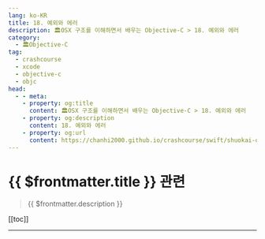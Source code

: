 ```yaml
---
lang: ko-KR
title: 18. 예외와 에러
description: 🏛OSX 구조를 이해하면서 배우는 Objective-C > 18. 예외와 에러
category:
  - 🏛Objective-C
tag: 
  - crashcourse
  - xcode
  - objective-c
  - objc
head:
  - - meta:
    - property: og:title
      content: 🏛OSX 구조를 이해하면서 배우는 Objective-C > 18. 예외와 에러
    - property: og:description
      content: 18. 예외와 에러
    - property: og:url
      content: https://chanhi2000.github.io/crashcourse/swift/shuokai-objc/18.html
---
```


# {{ $frontmatter.title }} 관련

> {{ $frontmatter.description }}

[[toc]]

---

<TagLinks />